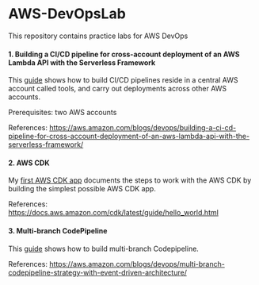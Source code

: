 # AWS-DevOpsLab
This repository contains practice labs for AWS DevOps

#### 1. Building a CI/CD pipeline for cross-account deployment of an AWS Lambda API with the Serverless Framework
This [guide](https://github.com/juliehub/AWS-DevOpsLab/blob/master/cicd-api.md) shows how to build CI/CD pipelines reside in a central AWS account called tools, and carry out deployments across other AWS accounts.

Prerequisites: two AWS accounts

References:
https://aws.amazon.com/blogs/devops/building-a-ci-cd-pipeline-for-cross-account-deployment-of-an-aws-lambda-api-with-the-serverless-framework/

#### 2. AWS CDK
My [first AWS CDK app](https://github.com/juliehub/AWS-DevOpsLab/blob/master/my_first_aws_cdk_app.md) documents the steps to work with the AWS CDK by building the simplest possible AWS CDK app.

References:
https://docs.aws.amazon.com/cdk/latest/guide/hello_world.html

#### 3. Multi-branch CodePipeline
This [guide](https://github.com/juliehub/AWS-DevOpsLab/blob/master/codepipeline.md) shows how to build multi-branch Codepipeline.

References:
https://aws.amazon.com/blogs/devops/multi-branch-codepipeline-strategy-with-event-driven-architecture/
